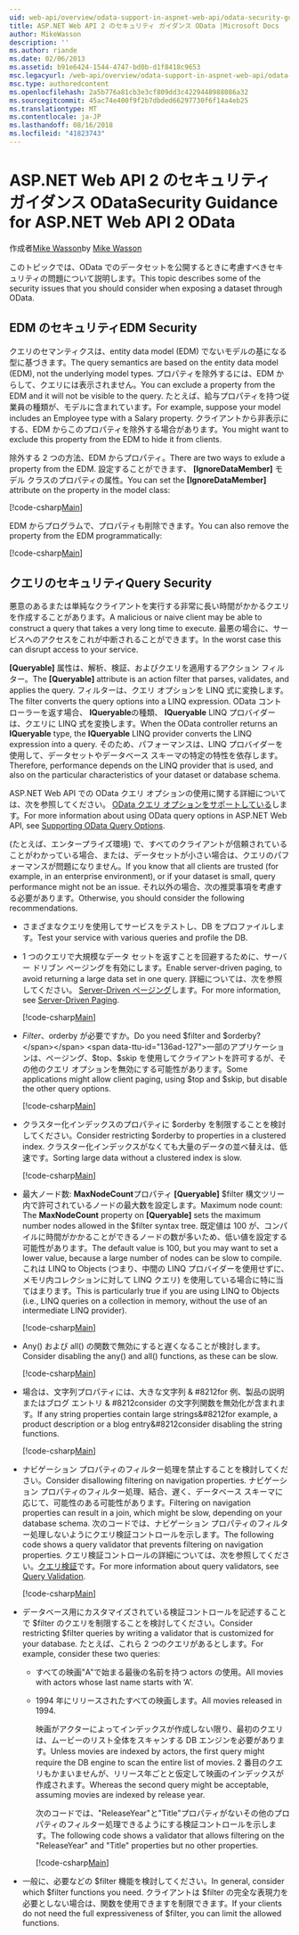 ```yaml
---
uid: web-api/overview/odata-support-in-aspnet-web-api/odata-security-guidance
title: ASP.NET Web API 2 のセキュリティ ガイダンス OData |Microsoft Docs
author: MikeWasson
description: ''
ms.author: riande
ms.date: 02/06/2013
ms.assetid: b91e6424-1544-4747-bd0b-d1f8418c9653
msc.legacyurl: /web-api/overview/odata-support-in-aspnet-web-api/odata-security-guidance
msc.type: authoredcontent
ms.openlocfilehash: 2a5b776a81cb3e3cf809dd3c4229448988086a32
ms.sourcegitcommit: 45ac74e400f9f2b7dbded66297730f6f14a4eb25
ms.translationtype: MT
ms.contentlocale: ja-JP
ms.lasthandoff: 08/16/2018
ms.locfileid: "41823743"
---
```

<a name="security-guidance-for-aspnet-web-api-2-odata"></a><span data-ttu-id="136ad-102">ASP.NET Web API 2 のセキュリティ ガイダンス OData</span><span class="sxs-lookup"><span data-stu-id="136ad-102">Security Guidance for ASP.NET Web API 2 OData</span></span>
====================
<span data-ttu-id="136ad-103">作成者[Mike Wasson](https://github.com/MikeWasson)</span><span class="sxs-lookup"><span data-stu-id="136ad-103">by [Mike Wasson](https://github.com/MikeWasson)</span></span>

<span data-ttu-id="136ad-104">このトピックでは、OData でのデータセットを公開するときに考慮すべきセキュリティの問題について説明します。</span><span class="sxs-lookup"><span data-stu-id="136ad-104">This topic describes some of the security issues that you should consider when exposing a dataset through OData.</span></span>

## <a name="edm-security"></a><span data-ttu-id="136ad-105">EDM のセキュリティ</span><span class="sxs-lookup"><span data-stu-id="136ad-105">EDM Security</span></span>

<span data-ttu-id="136ad-106">クエリのセマンティクスは、entity data model (EDM) でないモデルの基になる型に基づきます。</span><span class="sxs-lookup"><span data-stu-id="136ad-106">The query semantics are based on the entity data model (EDM), not the underlying model types.</span></span> <span data-ttu-id="136ad-107">プロパティを除外するには、EDM からして、クエリには表示されません。</span><span class="sxs-lookup"><span data-stu-id="136ad-107">You can exclude a property from the EDM and it will not be visible to the query.</span></span> <span data-ttu-id="136ad-108">たとえば、給与プロパティを持つ従業員の種類が、モデルに含まれています。</span><span class="sxs-lookup"><span data-stu-id="136ad-108">For example, suppose your model includes an Employee type with a Salary property.</span></span> <span data-ttu-id="136ad-109">クライアントから非表示にする、EDM からこのプロパティを除外する場合があります。</span><span class="sxs-lookup"><span data-stu-id="136ad-109">You might want to exclude this property from the EDM to hide it from clients.</span></span>

<span data-ttu-id="136ad-110">除外する 2 つの方法、EDM からプロパティ。</span><span class="sxs-lookup"><span data-stu-id="136ad-110">There are two ways to exlude a property from the EDM.</span></span> <span data-ttu-id="136ad-111">設定することができます、 **[IgnoreDataMember]** モデル クラスのプロパティの属性。</span><span class="sxs-lookup"><span data-stu-id="136ad-111">You can set the **[IgnoreDataMember]** attribute on the property in the model class:</span></span>

[!code-csharp[Main](odata-security-guidance/samples/sample1.cs)]

<span data-ttu-id="136ad-112">EDM からプログラムで、プロパティも削除できます。</span><span class="sxs-lookup"><span data-stu-id="136ad-112">You can also remove the property from the EDM programmatically:</span></span>

[!code-csharp[Main](odata-security-guidance/samples/sample2.cs)]

## <a name="query-security"></a><span data-ttu-id="136ad-113">クエリのセキュリティ</span><span class="sxs-lookup"><span data-stu-id="136ad-113">Query Security</span></span>

<span data-ttu-id="136ad-114">悪意のあるまたは単純なクライアントを実行する非常に長い時間がかかるクエリを作成することがあります。</span><span class="sxs-lookup"><span data-stu-id="136ad-114">A malicious or naive client may be able to construct a query that takes a very long time to execute.</span></span> <span data-ttu-id="136ad-115">最悪の場合に、サービスへのアクセスをこれが中断されることができます。</span><span class="sxs-lookup"><span data-stu-id="136ad-115">In the worst case this can disrupt access to your service.</span></span>

<span data-ttu-id="136ad-116">**[Queryable]** 属性は、解析、検証、およびクエリを適用するアクション フィルター。</span><span class="sxs-lookup"><span data-stu-id="136ad-116">The **[Queryable]** attribute is an action filter that parses, validates, and applies the query.</span></span> <span data-ttu-id="136ad-117">フィルターは、クエリ オプションを LINQ 式に変換します。</span><span class="sxs-lookup"><span data-stu-id="136ad-117">The filter converts the query options into a LINQ expression.</span></span> <span data-ttu-id="136ad-118">OData コント ローラーを返す場合、 **IQueryable**の種類、 **IQueryable** LINQ プロバイダーは、クエリに LINQ 式を変換します。</span><span class="sxs-lookup"><span data-stu-id="136ad-118">When the OData controller returns an **IQueryable** type, the **IQueryable** LINQ provider converts the LINQ expression into a query.</span></span> <span data-ttu-id="136ad-119">そのため、パフォーマンスは、LINQ プロバイダーを使用して、データセットやデータベース スキーマの特定の特性を依存します。</span><span class="sxs-lookup"><span data-stu-id="136ad-119">Therefore, performance depends on the LINQ provider that is used, and also on the particular characteristics of your dataset or database schema.</span></span>

<span data-ttu-id="136ad-120">ASP.NET Web API での OData クエリ オプションの使用に関する詳細については、次を参照してください。 [OData クエリ オプションをサポートしている](supporting-odata-query-options.md)します。</span><span class="sxs-lookup"><span data-stu-id="136ad-120">For more information about using OData query options in ASP.NET Web API, see [Supporting OData Query Options](supporting-odata-query-options.md).</span></span>

<span data-ttu-id="136ad-121">(たとえば、エンタープライズ環境) で、すべてのクライアントが信頼されていることがわかっている場合、または、データセットが小さい場合は、クエリのパフォーマンスが問題になりません。</span><span class="sxs-lookup"><span data-stu-id="136ad-121">If you know that all clients are trusted (for example, in an enterprise environment), or if your dataset is small, query performance might not be an issue.</span></span> <span data-ttu-id="136ad-122">それ以外の場合、次の推奨事項を考慮する必要があります。</span><span class="sxs-lookup"><span data-stu-id="136ad-122">Otherwise, you should consider the following recommendations.</span></span>

- <span data-ttu-id="136ad-123">さまざまなクエリを使用してサービスをテストし、DB をプロファイルします。</span><span class="sxs-lookup"><span data-stu-id="136ad-123">Test your service with various queries and profile the DB.</span></span>
- <span data-ttu-id="136ad-124">1 つのクエリで大規模なデータ セットを返すことを回避するために、サーバー ドリブン ページングを有効にします。</span><span class="sxs-lookup"><span data-stu-id="136ad-124">Enable server-driven paging, to avoid returning a large data set in one query.</span></span> <span data-ttu-id="136ad-125">詳細については、次を参照してください。 [Server-Driven ページング](supporting-odata-query-options.md#server-paging)します。</span><span class="sxs-lookup"><span data-stu-id="136ad-125">For more information, see [Server-Driven Paging](supporting-odata-query-options.md#server-paging).</span></span> 

    [!code-csharp[Main](odata-security-guidance/samples/sample3.cs)]
- <span data-ttu-id="136ad-126">$Filter、$orderby が必要ですか。</span><span class="sxs-lookup"><span data-stu-id="136ad-126">Do you need $filter and $orderby?</span></span> <span data-ttu-id="136ad-127">一部のアプリケーションは、ページング、$top、$skip を使用してクライアントを許可するが、その他のクエリ オプションを無効にする可能性があります。</span><span class="sxs-lookup"><span data-stu-id="136ad-127">Some applications might allow client paging, using $top and $skip, but disable the other query options.</span></span> 

    [!code-csharp[Main](odata-security-guidance/samples/sample4.cs)]
- <span data-ttu-id="136ad-128">クラスター化インデックスのプロパティに $orderby を制限することを検討してください。</span><span class="sxs-lookup"><span data-stu-id="136ad-128">Consider restricting $orderby to properties in a clustered index.</span></span> <span data-ttu-id="136ad-129">クラスター化インデックスがなくても大量のデータの並べ替えは、低速です。</span><span class="sxs-lookup"><span data-stu-id="136ad-129">Sorting large data without a clustered index is slow.</span></span> 

    [!code-csharp[Main](odata-security-guidance/samples/sample5.cs)]
- <span data-ttu-id="136ad-130">最大ノード数: **MaxNodeCount**プロパティ **[Queryable]** $filter 構文ツリー内で許可されているノードの最大数を設定します。</span><span class="sxs-lookup"><span data-stu-id="136ad-130">Maximum node count: The **MaxNodeCount** property on **[Queryable]** sets the maximum number nodes allowed in the $filter syntax tree.</span></span> <span data-ttu-id="136ad-131">既定値は 100 が、コンパイルに時間がかかることができるノードの数が多いため、低い値を設定する可能性があります。</span><span class="sxs-lookup"><span data-stu-id="136ad-131">The default value is 100, but you may want to set a lower value, because a large number of nodes can be slow to compile.</span></span> <span data-ttu-id="136ad-132">これは LINQ to Objects (つまり、中間の LINQ プロバイダーを使用せずに、メモリ内コレクションに対して LINQ クエリ) を使用している場合に特に当てはまります。</span><span class="sxs-lookup"><span data-stu-id="136ad-132">This is particularly true if you are using LINQ to Objects (i.e., LINQ queries on a collection in memory, without the use of an intermediate LINQ provider).</span></span> 

    [!code-csharp[Main](odata-security-guidance/samples/sample6.cs)]
- <span data-ttu-id="136ad-133">Any() および all() の関数で無効にすると遅くなることが検討します。</span><span class="sxs-lookup"><span data-stu-id="136ad-133">Consider disabling the any() and all() functions, as these can be slow.</span></span> 

    [!code-csharp[Main](odata-security-guidance/samples/sample7.cs)]
- <span data-ttu-id="136ad-134">場合は、文字列プロパティには、大きな文字列 & #8212for 例、製品の説明またはブログ エントリ & #8212consider の文字列関数を無効化が含まれます。</span><span class="sxs-lookup"><span data-stu-id="136ad-134">If any string properties contain large strings&#8212for example, a product description or a blog entry&#8212consider disabling the string functions.</span></span> 

    [!code-csharp[Main](odata-security-guidance/samples/sample8.cs)]
- <span data-ttu-id="136ad-135">ナビゲーション プロパティのフィルター処理を禁止することを検討してください。</span><span class="sxs-lookup"><span data-stu-id="136ad-135">Consider disallowing filtering on navigation properties.</span></span> <span data-ttu-id="136ad-136">ナビゲーション プロパティのフィルター処理、結合、遅く、データベース スキーマに応じて、可能性のある可能性があります。</span><span class="sxs-lookup"><span data-stu-id="136ad-136">Filtering on navigation properties can result in a join, which might be slow, depending on your database schema.</span></span> <span data-ttu-id="136ad-137">次のコードでは、ナビゲーション プロパティのフィルター処理しないようにクエリ検証コントロールを示します。</span><span class="sxs-lookup"><span data-stu-id="136ad-137">The following code shows a query validator that prevents filtering on navigation properties.</span></span> <span data-ttu-id="136ad-138">クエリ検証コントロールの詳細については、次を参照してください。[クエリ検証](supporting-odata-query-options.md#query-validation)です。</span><span class="sxs-lookup"><span data-stu-id="136ad-138">For more information about query validators, see [Query Validation](supporting-odata-query-options.md#query-validation).</span></span> 

    [!code-csharp[Main](odata-security-guidance/samples/sample9.cs)]
- <span data-ttu-id="136ad-139">データベース用にカスタマイズされている検証コントロールを記述することで $filter のクエリを制限することを検討してください。</span><span class="sxs-lookup"><span data-stu-id="136ad-139">Consider restricting $filter queries by writing a validator that is customized for your database.</span></span> <span data-ttu-id="136ad-140">たとえば、これら 2 つのクエリがあるとします。</span><span class="sxs-lookup"><span data-stu-id="136ad-140">For example, consider these two queries:</span></span> 

  - <span data-ttu-id="136ad-141">すべての映画"A"で始まる最後の名前を持つ actors の使用。</span><span class="sxs-lookup"><span data-stu-id="136ad-141">All movies with actors whose last name starts with ‘A'.</span></span>
  - <span data-ttu-id="136ad-142">1994 年にリリースされたすべての映画します。</span><span class="sxs-lookup"><span data-stu-id="136ad-142">All movies released in 1994.</span></span>

    <span data-ttu-id="136ad-143">映画がアクターによってインデックスが作成しない限り、最初のクエリは、ムービーのリスト全体をスキャンする DB エンジンを必要があります。</span><span class="sxs-lookup"><span data-stu-id="136ad-143">Unless movies are indexed by actors, the first query might require the DB engine to scan the entire list of movies.</span></span> <span data-ttu-id="136ad-144">2 番目のクエリもかまいませんが、リリース年ごとと仮定して映画のインデックスが作成されます。</span><span class="sxs-lookup"><span data-stu-id="136ad-144">Whereas the second query might be acceptable, assuming movies are indexed by release year.</span></span>

    <span data-ttu-id="136ad-145">次のコードでは、"ReleaseYear"と"Title"プロパティがないその他のプロパティのフィルター処理できるようにする検証コントロールを示します。</span><span class="sxs-lookup"><span data-stu-id="136ad-145">The following code shows a validator that allows filtering on the "ReleaseYear" and "Title" properties but no other properties.</span></span>

    [!code-csharp[Main](odata-security-guidance/samples/sample10.cs)]
- <span data-ttu-id="136ad-146">一般に、必要などの $filter 機能を検討してください。</span><span class="sxs-lookup"><span data-stu-id="136ad-146">In general, consider which $filter functions you need.</span></span> <span data-ttu-id="136ad-147">クライアントは $filter の完全な表現力を必要としない場合は、関数を使用できますを制限できます。</span><span class="sxs-lookup"><span data-stu-id="136ad-147">If your clients do not need the full expressiveness of $filter, you can limit the allowed functions.</span></span>
